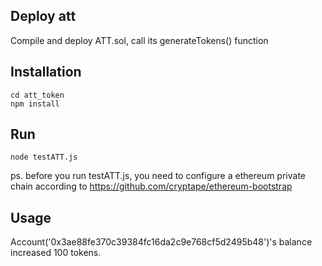 ## Deploy att
Compile and deploy ATT.sol, call its generateTokens() function

## Installation
~~~
cd att_token
npm install
~~~

## Run
~~~
node testATT.js
~~~
ps. before you run testATT.js, you need to configure a ethereum private chain according to https://github.com/cryptape/ethereum-bootstrap

## Usage
Account('0x3ae88fe370c39384fc16da2c9e768cf5d2495b48')'s balance increased 100 tokens.
